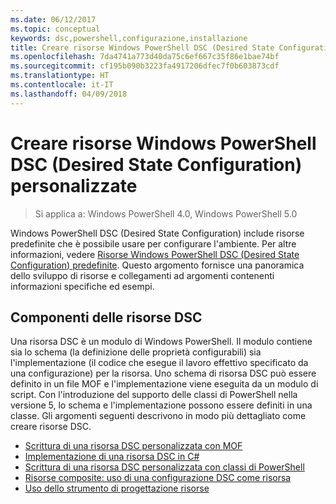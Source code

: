 ```yaml
---
ms.date: 06/12/2017
ms.topic: conceptual
keywords: dsc,powershell,configurazione,installazione
title: Creare risorse Windows PowerShell DSC (Desired State Configuration) personalizzate
ms.openlocfilehash: 7da4741a773d40da75c6ef667c35f86e1bae74bf
ms.sourcegitcommit: cf195b090b3223fa4917206dfec7f0b603873cdf
ms.translationtype: HT
ms.contentlocale: it-IT
ms.lasthandoff: 04/09/2018
---
```

# <a name="build-custom-windows-powershell-desired-state-configuration-resources"></a>Creare risorse Windows PowerShell DSC (Desired State Configuration) personalizzate

> Si applica a: Windows PowerShell 4.0, Windows PowerShell 5.0

Windows PowerShell DSC (Desired State Configuration) include risorse predefinite che è possibile usare per configurare l'ambiente. Per altre informazioni, vedere [Risorse Windows PowerShell DSC (Desired State Configuration) predefinite](builtInResource.md). Questo argomento fornisce una panoramica dello sviluppo di risorse e collegamenti ad argomenti contenenti informazioni specifiche ed esempi.

## <a name="dsc-resource-components"></a>Componenti delle risorse DSC

Una risorsa DSC è un modulo di Windows PowerShell. Il modulo contiene sia lo schema (la definizione delle proprietà configurabili) sia l'implementazione (il codice che esegue il lavoro effettivo specificato da una configurazione) per la risorsa. Uno schema di risorsa DSC può essere definito in un file MOF e l'implementazione viene eseguita da un modulo di script. Con l'introduzione del supporto delle classi di PowerShell nella versione 5, lo schema e l'implementazione possono essere definiti in una classe. Gli argomenti seguenti descrivono in modo più dettagliato come creare risorse DSC.

* [Scrittura di una risorsa DSC personalizzata con MOF](authoringResourceMOF.md)
* [Implementazione di una risorsa DSC in C#](authoringResourceMofCS.md)
* [Scrittura di una risorsa DSC personalizzata con classi di PowerShell](authoringResourceClass.md)
* [Risorse composite: uso di una configurazione DSC come risorsa](authoringResourceComposite.md)
* [Uso dello strumento di progettazione risorse](authoringResourceMofDesigner.md)